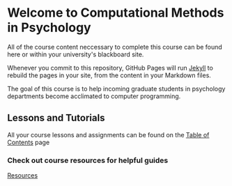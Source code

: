 # Welcome to Computational Methods in Psychology

All of the course content neccessary to complete this course can be found here or within your university's blackboard site.

Whenever you commit to this repository, GitHub Pages will run [Jekyll](https://jekyllrb.com/) to rebuild the pages in your site, from the content in your Markdown files.


The goal of this course is to help incoming graduate students in psychology departments become acclimated to computer programming. 

## Lessons and Tutorials

All your course lessons and assignments can be found on the [Table of Contents](toc.md) page


### Check out course resources for helpful guides
[Resources](resources.md)


